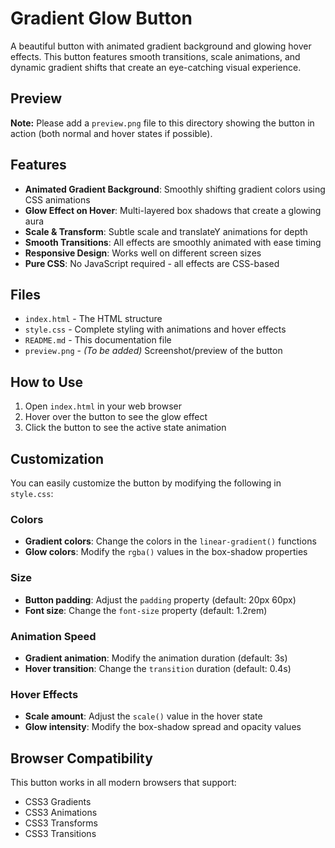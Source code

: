# Gradient Glow Button

A beautiful button with animated gradient background and glowing hover effects. This button features smooth transitions, scale animations, and dynamic gradient shifts that create an eye-catching visual experience.

## Preview

**Note:** Please add a `preview.png` file to this directory showing the button in action (both normal and hover states if possible).

## Features

- **Animated Gradient Background**: Smoothly shifting gradient colors using CSS animations
- **Glow Effect on Hover**: Multi-layered box shadows that create a glowing aura
- **Scale & Transform**: Subtle scale and translateY animations for depth
- **Smooth Transitions**: All effects are smoothly animated with ease timing
- **Responsive Design**: Works well on different screen sizes
- **Pure CSS**: No JavaScript required - all effects are CSS-based

## Files

- `index.html` - The HTML structure
- `style.css` - Complete styling with animations and hover effects
- `README.md` - This documentation file
- `preview.png` - *(To be added)* Screenshot/preview of the button

## How to Use

1. Open `index.html` in your web browser
2. Hover over the button to see the glow effect
3. Click the button to see the active state animation

## Customization

You can easily customize the button by modifying the following in `style.css`:

### Colors
- **Gradient colors**: Change the colors in the `linear-gradient()` functions
- **Glow colors**: Modify the `rgba()` values in the box-shadow properties

### Size
- **Button padding**: Adjust the `padding` property (default: 20px 60px)
- **Font size**: Change the `font-size` property (default: 1.2rem)

### Animation Speed
- **Gradient animation**: Modify the animation duration (default: 3s)
- **Hover transition**: Change the `transition` duration (default: 0.4s)

### Hover Effects
- **Scale amount**: Adjust the `scale()` value in the hover state
- **Glow intensity**: Modify the box-shadow spread and opacity values

## Browser Compatibility

This button works in all modern browsers that support:
- CSS3 Gradients
- CSS3 Animations
- CSS3 Transforms
- CSS3 Transitions

